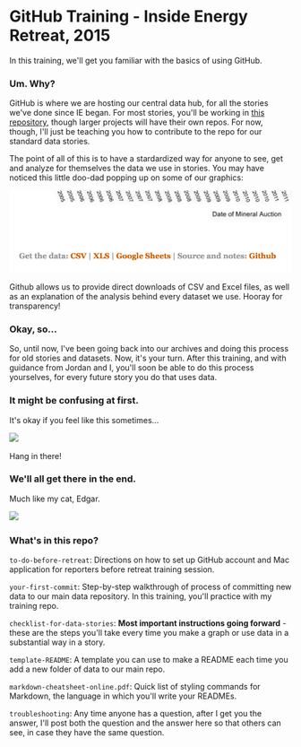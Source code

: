 # GitHub Training - Inside Energy Retreat, 2015

In this training, we'll get you familiar with the basics of using GitHub.

### Um. Why?

GitHub is where we are hosting our central data hub, for all the stories we've done since IE began. For most stories, you'll be working in [this repository](https://github.com/InsideEnergy/Data-for-stories), though larger projects will have their own repos. For now, though, I'll just be teaching you how to contribute to the repo for our standard data stories.

The point of all of this is to have a stardardized way for anyone to see, get and analyze for themselves the data we use in stories. You may have noticed this little doo-dad popping up on some of our graphics:

![](/images/get-the-data-doodad.png)

Github allows us to provide direct downloads of CSV and Excel files, as well as an explanation of the analysis behind every dataset we use. Hooray for transparency!


### Okay, so...

So, until now, I've been going back into our archives and doing this process for old stories and datasets. Now, it's your turn. After this training, and with guidance from Jordan and I, you'll soon be able to do this process yourselves, for every future story you do that uses data.

### It might be confusing at first. 

It's okay if you feel like this sometimes...

![](http://media.giphy.com/media/Qw4X3FOWnLI44Hj29pe/giphy.gif)

Hang in there!

### We'll all get there in the end.

Much like my cat, Edgar.

![](http://media.giphy.com/media/3oEdv1TySA9eVxp2Ew/giphy.gif)

### What's in this repo?

`to-do-before-retreat`: Directions on how to set up GitHub account and Mac application for reporters before retreat training session.

`your-first-commit`: Step-by-step walkthrough of process of committing new data to our main data repository. In this training, you'll practice with my training repo.

`checklist-for-data-stories`: **Most important instructions going forward** - these are the steps you'll take every time you make a graph or use data in a substantial way in a story.

`template-README`: A template you can use to make a README each time you add a new folder of data to our main repo.

`markdown-cheatsheet-online.pdf`: Quick list of styling commands for Markdown, the language in which you'll write your READMEs.

`troubleshooting`: Any time anyone has a question, after I get you the answer, I'll post both the question and the answer here so that others can see, in case they have the same question. 